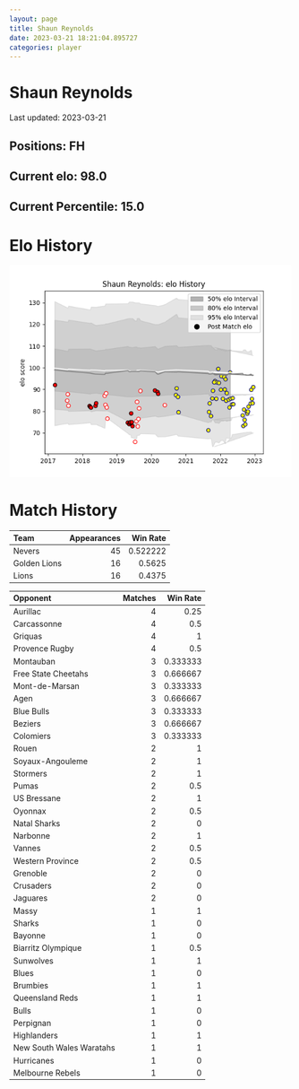 ```yaml
---  
layout: page  
title: Shaun Reynolds  
date: 2023-03-21 18:21:04.895727  
categories: player  
---
```

# Shaun Reynolds


Last updated: 2023-03-21
## Positions: FH

## Current elo: 98.0

## Current Percentile: 15.0

# Elo History


![elo history](history_ShaunReynolds.png)
# Match History


| Team         |   Appearances |   Win Rate |
|:-------------|--------------:|-----------:|
| Nevers       |            45 |   0.522222 |
| Golden Lions |            16 |   0.5625   |
| Lions        |            16 |   0.4375   |

| Opponent                 |   Matches |   Win Rate |
|:-------------------------|----------:|-----------:|
| Aurillac                 |         4 |   0.25     |
| Carcassonne              |         4 |   0.5      |
| Griquas                  |         4 |   1        |
| Provence Rugby           |         4 |   0.5      |
| Montauban                |         3 |   0.333333 |
| Free State Cheetahs      |         3 |   0.666667 |
| Mont-de-Marsan           |         3 |   0.333333 |
| Agen                     |         3 |   0.666667 |
| Blue Bulls               |         3 |   0.333333 |
| Beziers                  |         3 |   0.666667 |
| Colomiers                |         3 |   0.333333 |
| Rouen                    |         2 |   1        |
| Soyaux-Angouleme         |         2 |   1        |
| Stormers                 |         2 |   1        |
| Pumas                    |         2 |   0.5      |
| US Bressane              |         2 |   1        |
| Oyonnax                  |         2 |   0.5      |
| Natal Sharks             |         2 |   0        |
| Narbonne                 |         2 |   1        |
| Vannes                   |         2 |   0.5      |
| Western Province         |         2 |   0.5      |
| Grenoble                 |         2 |   0        |
| Crusaders                |         2 |   0        |
| Jaguares                 |         2 |   0        |
| Massy                    |         1 |   1        |
| Sharks                   |         1 |   0        |
| Bayonne                  |         1 |   0        |
| Biarritz Olympique       |         1 |   0.5      |
| Sunwolves                |         1 |   1        |
| Blues                    |         1 |   0        |
| Brumbies                 |         1 |   1        |
| Queensland Reds          |         1 |   1        |
| Bulls                    |         1 |   0        |
| Perpignan                |         1 |   0        |
| Highlanders              |         1 |   1        |
| New South Wales Waratahs |         1 |   1        |
| Hurricanes               |         1 |   0        |
| Melbourne Rebels         |         1 |   0        |